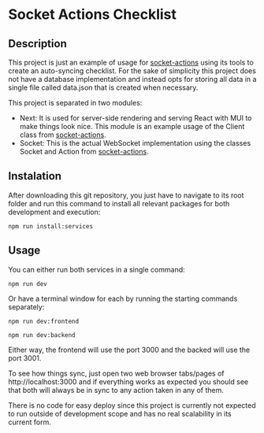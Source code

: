 # Socket Actions Checklist

## Description

This project is just an example of usage for [socket-actions](https://www.npmjs.com/package/socket-actions) using its tools to create an auto-syncing checklist. For the sake of simplicity this project does not have a database implementation and instead opts for storing all data in a single file called data.json that is created when necessary.

This project is separated in two modules:

- Next: It is used for server-side rendering and serving React with MUI to make things look nice. This module is an example usage of the Client class from [socket-actions](https://www.npmjs.com/package/socket-actions).
- Socket: This is the actual WebSocket implementation using the classes Socket and Action from [socket-actions](https://www.npmjs.com/package/socket-actions).

## Instalation

After downloading this git repository, you just have to navigate to its root folder and run this command to install all relevant packages for both development and execution:

```
npm run install:services
```

## Usage

You can either run both services in a single command:

```
npm run dev
```

Or have a terminal window for each by running the starting commands separately:

```
npm run dev:frontend

npm run dev:backend
```

Either way, the frontend will use the port 3000 and the backed will use the port 3001.

To see how things sync, just open two web browser tabs/pages of http://localhost:3000 and if everything works as expected you should see that both will always be in sync to any action taken in any of them.

There is no code for easy deploy since this project is currently not expected to run outside of development scope and has no real scalability in its current form.
